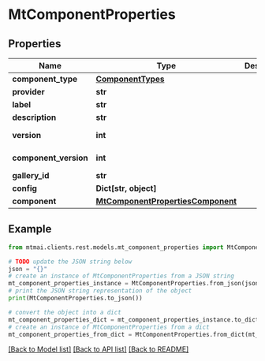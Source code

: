# MtComponentProperties


## Properties

Name | Type | Description | Notes
------------ | ------------- | ------------- | -------------
**component_type** | [**ComponentTypes**](ComponentTypes.md) |  | 
**provider** | **str** |  | 
**label** | **str** |  | 
**description** | **str** |  | 
**version** | **int** |  | [default to 1]
**component_version** | **int** |  | [default to 1]
**gallery_id** | **str** |  | [optional] 
**config** | **Dict[str, object]** |  | 
**component** | [**MtComponentPropertiesComponent**](MtComponentPropertiesComponent.md) |  | [optional] 

## Example

```python
from mtmai.clients.rest.models.mt_component_properties import MtComponentProperties

# TODO update the JSON string below
json = "{}"
# create an instance of MtComponentProperties from a JSON string
mt_component_properties_instance = MtComponentProperties.from_json(json)
# print the JSON string representation of the object
print(MtComponentProperties.to_json())

# convert the object into a dict
mt_component_properties_dict = mt_component_properties_instance.to_dict()
# create an instance of MtComponentProperties from a dict
mt_component_properties_from_dict = MtComponentProperties.from_dict(mt_component_properties_dict)
```
[[Back to Model list]](../README.md#documentation-for-models) [[Back to API list]](../README.md#documentation-for-api-endpoints) [[Back to README]](../README.md)


